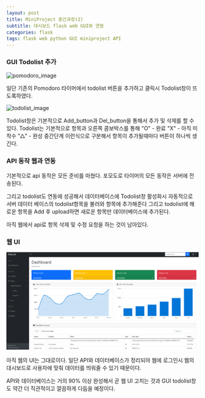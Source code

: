 ```yaml
---
layout: post
title: MiniProject 중간과정(2)
subtitle: 대시보드 flask web GUI와 연동
categories: flask
tags: flask web python GUI miniproject API
---
```


### GUI Todolist 추가
![pomodoro_image](https://elliethe.sirv.com/Images/pomodoro.PNG)

일단 기존의 Pomodoro 타이머에서 todolist 버튼을 추가하고 클릭시 Todolist창이 뜨도록하였다.

![todolist_image](https://elliethe.sirv.com/Images/pomodoro_todolist.PNG)

Todolist창은 기본적으로 Add_button과 Del_button을 통해서 추가 및 삭제를 할 수 있다.
Todolist는 기본적으로 항목과 오른쪽 콤보박스를 통해 "O" - 완료 "X" - 아직 미착수 "△" - 완성 중간단계 이런식으로 구분해서 항목이 추가될때마다 버튼이 하나씩 생긴다.

### API 동작 웹과 연동
기본적으로 api 동작은 모든 준비를 마쳤다. 포모도로 타이머의 모든 동작은 서버에 전송된다.

그리고 todolist도 연동에 성공해서 데이터베이스에 Todolist창 활성화시 자동적으로 서버 데이터 베이스의 todolist항목을 불러와 항목에 추가해준다
그리고 todolist에 해로운 항목을 Add 후 upload하면 새로운 항목만 데이터베이스에 추가된다.

아직 웹에서 api로 항목 삭제 및 수정 요청을 하는 것이 남아있다.

### 웹 UI

![image_entire_web](/assets/images/2022-10-14-progress-of-miniproject/flask_자기개발웹%20예시.PNG)

아직 웹의 UI는 그대로이다. 일단 API와 데이터베이스가 정리되야 웹에 로그인시 웹의 대시보드로 사용자에 맞춰 데이터를 띄워줄 수 있기 때문이다.

API와 데이터베이스는 거의 90% 이상 완성해서 곧 웹 UI 고치는 것과 GUI todolist창도 약간 더 직관적이고 깔끔하게 다듬을 예정이다.


